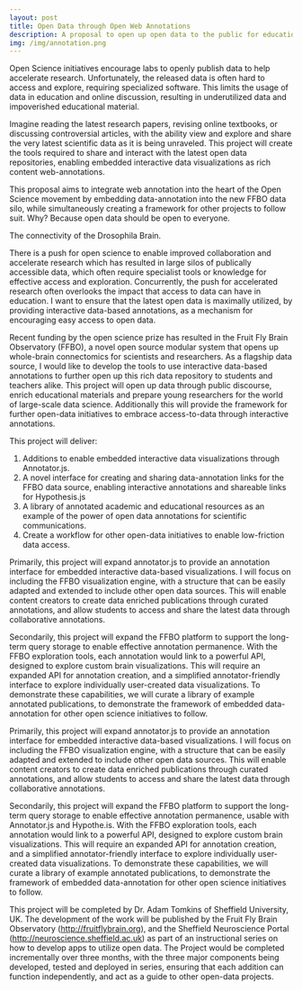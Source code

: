 ```yaml
---
layout: post
title: Open Data through Open Web Annotations
description: A proposal to open up open data to the public for education, sharing, and discussion.
img: /img/annotation.png
---
```


Open Science initiatives encourage labs to openly publish data to help accelerate research. Unfortunately, the released data is often hard to access and explore, requiring specialized software.  This limits the usage of data in education and online discussion, resulting in underutilized data and impoverished educational material. 

Imagine reading the latest research papers, revising online textbooks, or discussing controversial articles, with the ability view and explore and share the very latest scientific data as it is being unraveled.  This project will create the tools required to share and interact with the latest open data repositories, enabling embedded interactive data visualizations as rich content web-annotations.

This proposal aims to integrate web annotation into the heart of the Open Science movement by embedding data-annotation into the new FFBO data silo, while simultaneously creating a framework for other projects to follow suit. Why? Because open data should be open to everyone.

<div class="img_row">
	<img class="col three" src="{{ site.baseurl }}/img/brain.png" alt="" title="Drosophila Brain"/>
</div>
<div class="col three caption">
    The connectivity of the Drosophila Brain.
</div>

There is a push for open science to enable improved collaboration and accelerate research which has resulted in large silos of publically accessible data, which often require specialist tools or knowledge for effective access and exploration. Concurrently, the push for accelerated research often overlooks the impact that access to data can have in education. I want to ensure that the latest open data is maximally utilized, by providing interactive data-based annotations, as a mechanism for encouraging easy access to open data.

Recent funding by the open science prize has resulted in the Fruit Fly Brain Observatory (FFBO), a novel open source modular system that opens up whole-brain connectomics for scientists and researchers. As a flagship data source, I would like to develop the tools to use interactive data-based annotations to further open up this rich data repository to students and teachers alike. This project will open up data through public discourse, enrich educational materials and prepare young researchers for the world of large-scale data science. Additionally this will provide the framework for further open-data initiatives to embrace access-to-data through interactive annotations.

This project will deliver:

1. Additions to enable embedded interactive data visualizations through Annotator.js.
2. A novel interface for creating and sharing data-annotation links for the FFBO data source, enabling interactive annotations and shareable links for Hypothesis.js
3. A library of annotated academic and educational resources as an example of the power of open data annotations for scientific communications.
4. Create a workflow for other open-data initiatives to enable low-friction data access.



Primarily, this project will expand annotator.js to provide an annotation interface for embedded interactive data-based visualizations. I will focus on including the FFBO visualization engine, with a structure that can be easily adapted and extended to include other open data sources. This will enable content creators to create data enriched publications through curated annotations, and allow students to access and share the latest data through collaborative annotations.

Secondarily, this project will expand the FFBO platform to support the long-term query storage to enable effective annotation permanence. With the FFBO exploration tools, each annotation would link to a powerful API, designed to explore custom brain visualizations.  This will require an expanded API for annotation creation, and  a simplified annotator-friendly interface to explore individually user-created data visualizations.  To demonstrate these capabilities, we will curate a library of example annotated publications, to demonstrate the framework of embedded data-annotation for other open science initiatives to follow.

Primarily, this project will expand annotator.js to provide an annotation interface for embedded interactive data-based visualizations. I will focus on including the FFBO visualization engine, with a structure that can be easily adapted and extended to include other open data sources. This will enable content creators to create data enriched publications through curated annotations, and allow students to access and share the latest data through collaborative annotations.

Secondarily, this project will expand the FFBO platform to support the long-term query storage to enable effective annotation permanence, usable with Annotator.js and Hypothe.is. With the FFBO exploration tools, each annotation would link to a powerful API, designed to explore custom brain visualizations.  This will require an expanded API for annotation creation, and  a simplified annotator-friendly interface to explore individually user-created data visualizations.  To demonstrate these capabilities, we will curate a library of example annotated publications, to demonstrate the framework of embedded data-annotation for other open science initiatives to follow.

This project will be completed by Dr. Adam Tomkins of Sheffield University, UK. The development of the work will be published by the Fruit Fly Brain Observatory (http://fruitflybrain.org), and the Sheffield Neuroscience Portal (http://neuroscience.sheffield.ac.uk) as part of an instructional series on how to develop apps to utilize open data. The Project would be completed incrementally over three months, with the three major components being developed, tested and deployed in series, ensuring that each addition can function independently, and act as a guide to other open-data projects.



